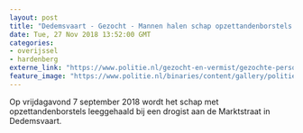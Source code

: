 ```yaml
---
layout: post
title: "Dedemsvaart - Gezocht - Mannen halen schap opzettandenborstels leeg"
date: Tue, 27 Nov 2018 13:52:00 GMT
categories: 
- overijssel 
- hardenberg 
externe_link: "https://www.politie.nl/gezocht-en-vermist/gezochte-personen/2018/november/02-oon/gld/mannen-halen-schap-opzetborstels-leeg.html"
feature_image: "https://www.politie.nl/binaries/content/gallery/politie/gezocht/verdachten/2018/november/02-on/2018405084-1.jpg"
---
```


Op vrijdagavond 7 september 2018 wordt het schap met opzettandenborstels leeggehaald bij een drogist aan de Marktstraat in Dedemsvaart.
